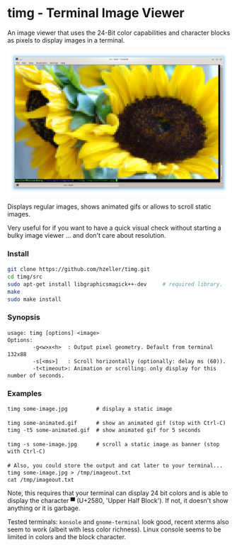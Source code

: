 timg - Terminal Image Viewer
============================

An image viewer that uses the 24-Bit color capabilities and character blocks
as pixels to display images in a terminal.

![](./img/sunflower-term.png)

Displays regular images, shows animated gifs or allows to scroll static images.

Very useful for if you want to have a quick visual check without starting a
bulky image viewer ... and don't care about resolution.

### Install

```bash
git clone https://github.com/hzeller/timg.git
cd timg/src
sudo apt-get install libgraphicsmagick++-dev     # required library.
make
sudo make install
```

### Synopsis

```
usage: timg [options] <image>
Options:
        -g<w>x<h>  : Output pixel geometry. Default from terminal 132x88
        -s[<ms>]   : Scroll horizontally (optionally: delay ms (60)).
        -t<timeout>: Animation or scrolling: only display for this number of seconds.
```

### Examples
```
timg some-image.jpg         # display a static image

timg some-animated.gif      # show an animated gif (stop with Ctrl-C)
timg -t5 some-animated.gif  # show animated gif for 5 seconds

timg -s some-image.jpg      # scroll a static image as banner (stop with Ctrl-C)

# Also, you could store the output and cat later to your terminal...
timg some-image.jpg > /tmp/imageout.txt
cat /tmp/imageout.txt

```

Note, this requires that your terminal can display 24 bit colors and is able
to display the character ▀ (U+2580, 'Upper Half Block'). If not, it doesn't
show anything or it is garbage.

Tested terminals: `konsole` and `gnome-terminal` look good, recent xterms
also seem to work (albeit with less color richness). Linux console seems to
be limited in colors and the block character.

